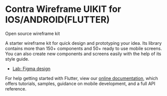 # Contra Wireframe UIKIT for IOS/ANDROID(FLUTTER)

Open source wireframe kit

A starter wireframe kit for quick design and prototyping your idea. Its library contains more than 150+ components and 50+ ready to use mobile screens. You can also create new components and screens easily with the help of its style guide.



- [Lab: Figma design](https://www.figma.com/file/e0AJyBrKMTS4LcxLtnIL0p/contra-wireframe-kit-(Community)?node-id=184%3A1007)


For help getting started with Flutter, view our
[online documentation](https://flutter.dev/docs), which offers tutorials,
samples, guidance on mobile development, and a full API reference.
